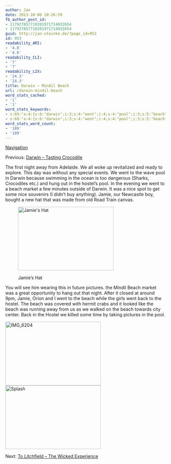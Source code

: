 ```yaml
---
author: Jan
date: 2013-10-06 10:26:59
fb_author_post_id:
- 117927857710201971714032654
- 117927857710201971714032654
guid: http://jan-steinke.de/?page_id=953
id: 953
readability_ARI:
- '4.8'
- '4.8'
readability_CLI:
- '7'
- '7'
readability_LIX:
- '24.3'
- '24.3'
title: Darwin – Mindil Beach
url: /darwin-mindil-beach
word_stats_cached:
- '1'
- '1'
word_stats_keywords:
- s:69:"a:4:{s:6:"darwin";i:3;s:4:"went";i:4;s:4:"pool";i:3;s:5:"beach";i:6;}";
- s:69:"a:4:{s:6:"darwin";i:3;s:4:"went";i:4;s:4:"pool";i:3;s:5:"beach";i:6;}";
word_stats_word_count:
- '189'
- '189'
---
```


[Navigation](https://jan-steinke.de/wordpress/the-stuart-highway/)

Previous: [Darwin &#8211; Tasting Crocodile](https://jan-steinke.de/wordpress/darwin-tasting-crocodile/)

The first night away from Adelaide. We all woke up revitalized and ready to explore. This day was without any special events. We went to the wave pool in Darwin because swimming in the ocean is too dangerous (Sharks, Crocodiles etc.) and hung out in the hostel&#8217;s pool. In the evening we went to a beach market a few minutes outside of Darwin. It was a nice spot to get some nice souvenirs (I didn&#8217;t buy anything). Jamie, our Newcastle boy, bought a new hat that was made from old Road Train canvas.<figure id="attachment_954" style="width: 300px" class="wp-caption aligncenter">

<img class="wp-image-954 size-medium" src="https://jan-steinke.de/wordpress/wp-content/uploads/2013/10/IMG_6119-300x200.jpg" alt="Jamie's Hat" width="300" height="200" /><figcaption class="wp-caption-text">Jamie&#8217;s Hat</figcaption></figure> 

You will see him wearing this in future pictures. the Mindil Beach market was a great opportunity to hang out that night. After it closed at around 9pm, Jamie, Orion and I went to the beach while the girls went back to the hostel. The beach was covered with hermit crabs and it looked like the beach was running away from us as we walked on the beach towards city center. Back in the Hostel we killed some time by taking pictures in the pool.

 <img class="aligncenter wp-image-959 size-medium" src="https://jan-steinke.de/wordpress/wp-content/uploads/2013/10/IMG_6204-300x200.jpg" alt="IMG_6204" width="300" height="200" /><img class="aligncenter wp-image-957 size-medium" src="https://jan-steinke.de/wordpress/wp-content/uploads/2013/10/IMG_6236-2-300x200.jpg" alt="Splash" width="300" height="200" />

Next: [To Litchfield – The Wicked Experience](https://jan-steinke.de/wordpress/to-litchfield-the-wicked-experience/)